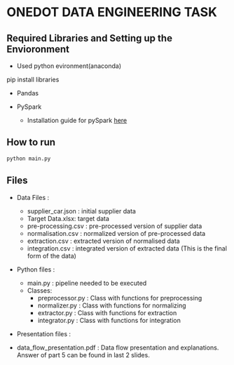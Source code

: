 # ONEDOT DATA ENGINEERING TASK



## Required Libraries and Setting up the Envioronment 

* Used python evironment(anaconda)

pip install libraries
* Pandas


* PySpark
  * Installation guide for pySpark [here](https://medium.com/tinghaochen/how-to-install-pyspark-locally-94501eefe421)

## How to run
```sh
python main.py
```

## Files

* Data Files : 
  * supplier_car.json : initial supplier data
  * Target Data.xlsx: target data
  * pre-processing.csv : pre-processed version of supplier data
  * normalisation.csv : normalized version of pre-processed data
  * extraction.csv : extracted version of normalised data
  * integration.csv : integrated version of extracted data (This is the final form of the data)


* Python files :
  * main.py : pipeline needed to be executed
  * Classes:
    * preprocessor.py : Class with functions for preprocessing
    * normalizer.py : Class with functions for normalizing
    * extractor.py : Class with functions for extraction
    * integrator.py : Class with functions for integration


* Presentation files :

 * data_flow_presentation.pdf : Data flow presentation and explanations. Answer of part 5 can be found in last 2 slides.


  

  
